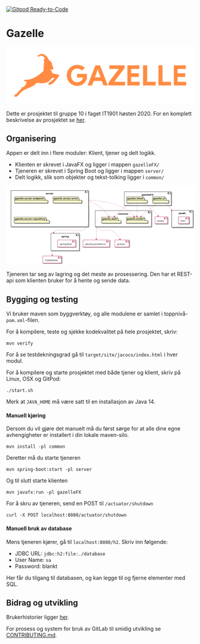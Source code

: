 [![Gitpod Ready-to-Code](https://img.shields.io/badge/Gitpod-Ready--to--Code-blue?logo=gitpod)](https://gitpod.idi.ntnu.no/#https://gitlab.stud.idi.ntnu.no/it1901/groups-2020/gr2010/gr2010) 

# Gazelle

![Gazelle logo](/assets/logo.svg)

Dette er prosjektet til gruppe 10 i faget IT1901 høsten 2020.
For en komplett beskrivelse av prosjektet se [her](gazelleFX/README.md).

## Organisering
Appen er delt inn i flere moduler: Klient, tjener og delt logikk.
 - Klienten er skrevet i JavaFX og ligger i mappen `gazelleFX/`
 - Tjeneren er skrevet i Spring Boot og ligger i mappen `server/`
 - Delt logikk, slik som objekter og tekst-tolking ligger i `common/`

![PlantUML-diagram over arkitektur](assets/architecture.png)

Tjeneren tar seg av lagring og det meste av prosessering.
Den har et REST-api som klienten bruker for å hente og sende data.

## Bygging og testing
Vi bruker maven som byggverktøy, og alle modulene er samlet i toppnivå-`pom.xml`-filen.

For å kompilere, teste og sjekke kodekvalitet på hele prosjektet, skriv:
```
mvn verify
```
For å se testdekningsgrad gå til ```target/site/jacoco/index.html``` i hver modul.

For å kompilere og starte prosjektet med både tjener og klient, skriv på Linux, OSX og GitPod:
```
./start.sh
```
Merk at `JAVA_HOME` må være satt til en installasjon av Java 14.

#### Manuell kjøring
Dersom du vil gjøre det manuelt må du først sørge for at alle dine egne avhengigheter er installert
i din lokale maven-silo.
```
mvn install -pl common
```
Deretter må du starte tjeneren
```
mvn spring-boot:start -pl server
```
Og til slutt starte klienten
```
mvn javafx:run -pl gazelleFX
```
For å skru av tjeneren, send en POST til `/actuator/shutdown`
```
curl -X POST localhost:8080/actuator/shutdown
```

#### Manuell bruk av database
Mens tjeneren kjører, gå til `localhost:8080/h2`. Skriv inn følgende:
 - JDBC URL: `jdbc:h2:file:./database`
 - User Name: `sa`
 - Password: blankt

Her får du tilgang til databasen, og kan legge til og fjerne elementer med SQL.
 
## Bidrag og utvikling

Brukerhistorier ligger [her](/brukerhistorier/brukerhistorier.md).

For prosess og system for bruk av GitLab til smidig utvikling se [CONTRIBUTING.md](/CONTRIBUTING.md).
